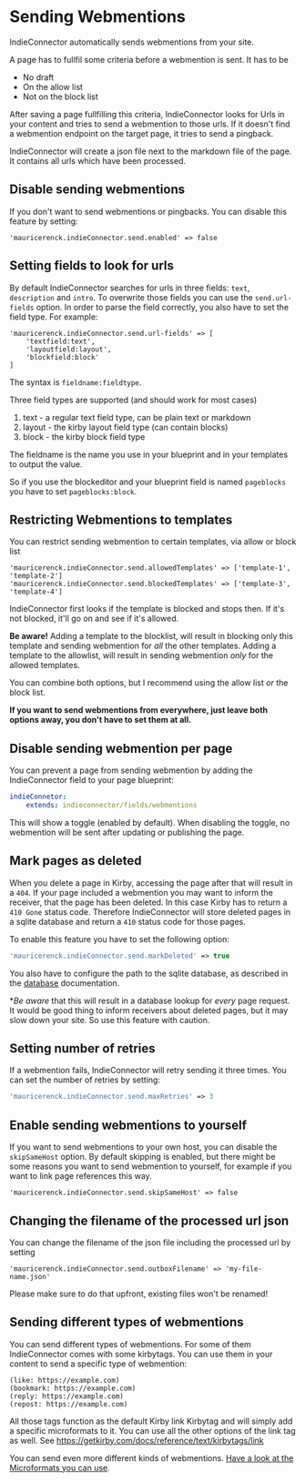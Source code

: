 # Sending Webmentions

IndieConnector automatically sends webmentions from your site.

A page has to fullfil some criteria before a webmention is sent. It has to be

- No draft
- On the allow list 
- Not on the block list

After saving a page fullfilling this criteria, IndieConnector looks for Urls in your content and tries to send a webmention to those urls. If it doesn't find a webmention endpoint on the target page, it tries to send a pingback.

IndieConnector will create a json file next to the markdown file of the page. It contains all urls which have been processed.

## Disable sending webmentions

If you don't want to send webmentions or pingbacks. You can disable this feature by setting:

```
'mauricerenck.indieConnector.send.enabled' => false
```

## Setting fields to look for urls

By default IndieConnector searches for urls in three fields: `text`, `description` and `intro`. To overwrite those fields you can use the `send.url-fields` option. In order to parse the field correctly, you also have to set the field type. For example:

```
'mauricerenck.indieConnector.send.url-fields' => [
    'textfield:text',
    'layoutfield:layout',
    'blockfield:block'
]
```

The syntax is `fieldname:fieldtype`.

Three field types are supported (and should work for most cases)

1. text - a regular text field type, can be plain text or markdown
2. layout - the kirby layout field type (can contain blocks)
3. block - the kirby block field type

The fieldname is the name you use in your blueprint and in your templates to output the value.

So if you use the blockeditor and your blueprint field is named `pageblocks` you have to set `pageblocks:block`.

## Restricting Webmentions to templates

You can restrict sending webmention to certain templates, via allow or block list

```
'mauricerenck.indieConnector.send.allowedTemplates' => ['template-1', 'template-2']
'mauricerenck.indieConnector.send.blockedTemplates' => ['template-3', 'template-4']
```

IndieConnector first looks if the template is blocked and stops then.
If it's not blocked, it'll go on and see if it's allowed.

**Be aware!** Adding a template to the blocklist, will result in blocking only this template and sending webmention for *all* the other templates. Adding a template to the allowlist, will result in sending webmention *only* for the allowed templates.

You can combine both options, but I recommend using the allow list *or* the block list.

**If you want to send webmentions from everywhere, just leave both options away, you don't have to set them at all.**

## Disable sending webmention per page

You can prevent a page from sending webmention by adding the IndieConnector field to your page blueprint:

```yaml
indieConnetor:
    extends: indieconnector/fields/webmentions
```

This will show a toggle (enabled by default). When disabling the toggle, no webmention will be sent after updating or publishing the page.

## Mark pages as deleted

When you delete a page in Kirby, accessing the page after that will result in a `404`. If your page included a webmention you may want to inform the receiver, that the page has been deleted. In this case Kirby has to return a `410 Gone` status code. Therefore IndieConnector will store deleted pages in a sqlite database and return a `410` status code for those pages.

To enable this feature you have to set the following option:

```php
'mauricerenck.indieConnector.send.markDeleted' => true
```

You also have to configure the path to the sqlite database, as described in the [database](database.md) documentation.

**Be aware* that this will result in a database lookup for *every* page request. It would be good thing to inform receivers about deleted pages, but it may slow down your site. So use this feature with caution.

## Setting number of retries

If a webmention fails, IndieConnector will retry sending it three times. You can set the number of retries by setting:

```php
'mauricerenck.indieConnector.send.maxRetries' => 3
```

## Enable sending webmentions to yourself

If you want to send webmentions to your own host, you can disable the `skipSameHost` option. By default skipping is enabled, but there might be some reasons you want to send webmention to yourself, for example if you want to link page references this way.

```
'mauricerenck.indieConnector.send.skipSameHost' => false
```

## Changing the filename of the processed url json

You can change the filename of the json file including the processed url by setting

```
'mauricerenck.indieConnector.send.outboxFilename' => 'my-file-name.json'
```

Please make sure to do that upfront, existing files won't be renamed!

## Sending different types of webmentions

You can send different types of webmentions. For some of them IndieConnector comes with some kirbytags. You can use them in your content to send a specific type of webmention:

```
(like: https://example.com)
(bookmark: https://example.com)
(reply: https://example.com)
(repost: https://example.com)
```

All those tags function as the default Kirby link Kirbytag and will simply add a specific microformats to it. You can use all the other options of the link tag as well. See https://getkirby.com/docs/reference/text/kirbytags/link

You can send even more different kinds of webmentions. [Have a look at the Microformats you can use](microformats.md).
